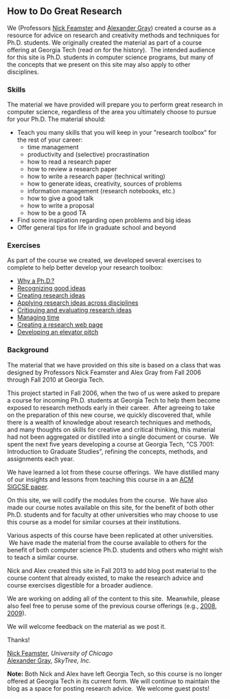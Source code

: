 ## How to Do Great Research

We (Professors [Nick Feamster](http://people.cs.uchicago.edu/~feamster/ "Nick
Feamster") and [Alexander Gray](http://www.cc.gatech.edu/~agray/ "Alex Gray"))
created a course as a resource for advice on research and creativity methods
and techniques for Ph.D. students. We originally created the material as part
of a course offering at Georgia Tech (read on for the history).  The intended
audience for this site is Ph.D.  students in computer science programs, but
many of the concepts that we present on this site may also apply to other
disciplines.

### Skills

The material we have provided will prepare you to perform great
research in computer science, regardless of the area you ultimately choose to
pursue for your Ph.D. The material should:

- Teach you many skills that you will keep in your \"research
  toolbox\" for the rest of your career:
    - time management
    - productivity and (selective) procrastination
    - how to read a research paper
    - how to review a research paper
    - how to write a research paper (technical writing)
    - how to generate ideas, creativity, sources of problems
    - information management (research notebooks, etc.)
    - how to give a good talk
    - how to write a proposal
    - how to be a good TA
- Find some inspiration regarding open problems and big ideas
- Offer general tips for life in graduate school and beyond

### Exercises

As part of the course we created, we developed several exercises
to complete to help better develop your research toolbox:
   - [Why a Ph.D.?](exercises/why-phd.md)
   - [Recognizing good ideas](exercises/recognizing.md)
   - [Creating research ideas](exercises/creating.md)
   - [Applying research ideas across disciplines](exercises/applying.md)
   - [Critiquing and evaluating research ideas](exercises/critiquing.md)
   - [Managing time](exercises/time.md)
   - [Creating a research web page](exercises/webpage.md)
   - [Developing an elevator pitch](exercises/elevator.md)

### Background

The material that we have provided on this
site is based on a class that was designed by Professors Nick Feamster
and Alex Gray from Fall 2006 through Fall 2010 at Georgia Tech.

This project started in Fall 2006, when the two of us were asked to
prepare a course for incoming Ph.D. students at Georgia Tech to help
them become exposed to research methods early in their career.  After
agreeing to take on the preparation of this new course, we quickly
discovered that, while there is a wealth of knowledge about research
techniques and methods, and many thoughts on skills for creative and
critical thinking, this material had not been aggregated or distilled
into a single document or course.  We spent the next five years
developing a course at Georgia Tech, \"CS 7001: Introduction to Graduate
Studies\", refining the concepts, methods, and assignments each year.

We have learned a lot from these course offerings.  We have distilled
many of our insights and lessons from teaching this course in a an [ACM
SIGCSE paper](http://dl.acm.org/citation.cfm?doid=1352135.1352294 "Can Great Research Be Taught?").  

On this site, we will codify the modules from the
course.  We have also made our course notes available on this site, for
the benefit of both other Ph.D. students and for faculty at other
universities who may choose to use this course as a model for similar
courses at their institutions.

Various aspects of this course have been replicated at other
universities.  We have made the material from the course available to
others for the benefit of both computer science Ph.D. students and
others who might wish to teach a similar course.

Nick and Alex created this site in Fall 2013 to add blog post material
to the course content that already existed, to make the research advice
and course exercises digestible for a broader audience.

We are working on adding all of the content to this site.  Meanwhile,
please also feel free to peruse some of the previous course offerings
(e.g., [2008](http://www.noise-lab.net/classes/cs7001/fall_2008/syllabus.html#Schedule "2008"), 
[2009](http://www.noise-lab.net/classes/cs7001/fall_2009/syllabus.html#Schedule "2009")).

We will welcome feedback on the material as we post it.

Thanks!

[Nick Feamster](http://www.cs.princeton.edu/~feamster/), *University of Chicago* <br />
[Alexander Gray](http://www.cc.gatech.edu/~agray/), *SkyTree, Inc.*

**Note:** Both Nick and Alex have left Georgia Tech, so this course is
no longer offered at Georgia Tech in its current form. We will continue
to maintain the blog as a space for posting research advice.  We welcome
guest posts!
